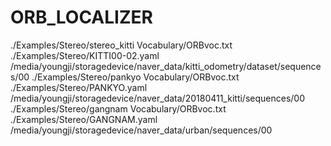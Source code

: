 # ORB_LOCALIZER

./Examples/Stereo/stereo_kitti Vocabulary/ORBvoc.txt ./Examples/Stereo/KITTI00-02.yaml /media/youngji/storagedevice/naver_data/kitti_odometry/dataset/sequences/00
./Examples/Stereo/pankyo Vocabulary/ORBvoc.txt ./Examples/Stereo/PANKYO.yaml /media/youngji/storagedevice/naver_data/20180411_kitti/sequences/00
./Examples/Stereo/gangnam Vocabulary/ORBvoc.txt ./Examples/Stereo/GANGNAM.yaml /media/youngji/storagedevice/naver_data/urban/sequences/00
